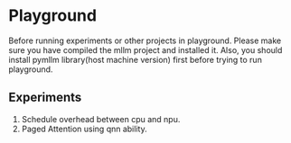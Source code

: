 # Playground

Before running experiments or other projects in playground. Please make sure you have compiled the mllm project and installed it. Also, you should install pymllm library(host machine version) first before trying to run playground.

## Experiments

1. Schedule overhead between cpu and npu.
2. Paged Attention using qnn ability.